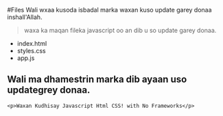 #Files Wali wxaa kusoda isbadal marka waxan kuso update garey donaa inshall'Allah.


>waxa ka maqan fileka javascript oo an dib u so update garey donaa.


* index.html
* styles.css
* app.js

  
## Wali ma dhamestrin marka dib ayaan uso updategrey donaa.

`<p>Waxan Kudhisay Javascript Html CSS! with No Frameworks</p>`

